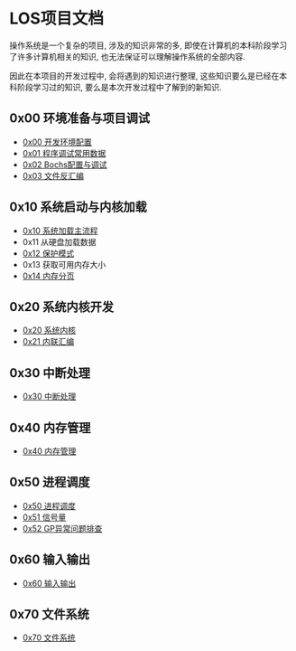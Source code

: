 LOS项目文档
===================

操作系统是一个复杂的项目, 涉及的知识非常的多, 即使在计算机的本科阶段学习了许多计算机相关的知识, 也无法保证可以理解操作系统的全部内容.

因此在本项目的开发过程中, 会将遇到的知识进行整理, 这些知识要么是已经在本科阶段学习过的知识, 要么是本次开发过程中了解到的新知识.



0x00 环境准备与项目调试
-------------------------------

- [0x00 开发环境配置](0x00开发环境配置.md)
- [0x01 程序调试常用数据](0x01程序调试常用数据.md)
- [0x02 Bochs配置与调试](0x02Bochs配置与调试.md)
- [0x03 文件反汇编](0x03文件反汇编.md)


0x10 系统启动与内核加载
---------------------

- [0x10 系统加载主流程](0x10系统加载主流程.md)
- 0x11 从硬盘加载数据
- [0x12 保护模式](0x12保护模式.md)
- 0x13 获取可用内存大小
- [0x14 内存分页](0x14内存分页.md)

0x20 系统内核开发
-----------------

- [0x20 系统内核](0x20系统内核.md)
- [0x21 内联汇编](0x21内联汇编.md)

0x30 中断处理
-----------------

- [0x30 中断处理](0x30中断处理.md)

0x40 内存管理
-----------------

- [0x40 内存管理](0x40内存管理.md)

0x50 进程调度
-----------------

- [0x50 进程调度](0x50进程调度.md)
- [0x51 信号量](0x51信号量.md)
- [0x52 GP异常问题排查](0x52GP异常问题排查.md)

0x60 输入输出
-----------------

- [0x60 输入输出](0x60输入输出.md)


0x70 文件系统
-----------------

- [0x70 文件系统](0x70文件系统.md)